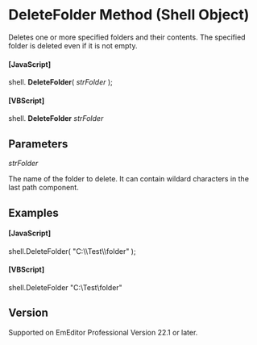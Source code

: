 # DeleteFolder Method (Shell Object)

Deletes one or more specified folders and their contents. The specified folder is deleted even if it is not empty.

#### \[JavaScript\]

shell. **DeleteFolder**( _strFolder_ );

#### \[VBScript\]

shell. **DeleteFolder** _strFolder_

## Parameters

_strFolder_

The name of the folder to delete. It can contain wildard characters in the last path component.

## Examples

#### \[JavaScript\]

shell.DeleteFolder( "C:\\\Test\\\folder" );

#### \[VBScript\]

shell.DeleteFolder "C:\\Test\\folder"

## Version

Supported on EmEditor Professional Version 22.1 or later.